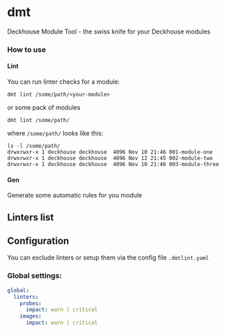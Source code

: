 # dmt

Deckhouse Module Tool - the swiss knife for your Deckhouse modules

### How to use

#### Lint

You can run linter checks for a module:
```shell
dmt lint /some/path/<your-module>
```
or some pack of modules
```shell
dmt lint /some/path/
```
where `/some/path/` looks like this:
```shell
ls -l /some/path/
drwxrwxr-x 1 deckhouse deckhouse  4096 Nov 10 21:46 001-module-one
drwxrwxr-x 1 deckhouse deckhouse  4096 Nov 12 21:45 002-module-two
drwxrwxr-x 1 deckhouse deckhouse  4096 Nov 10 21:46 003-module-three
```


#### Gen

Generate some automatic rules for you module
<Coming soon>


## Linters list



## Configuration

You can exclude linters or setup them via the config file `.dmtlint.yaml`

### Global settings:

```yaml
global:  
  linters:
    probes:
      impact: warn | critical
    images:
      impact: warn | critical  
```
